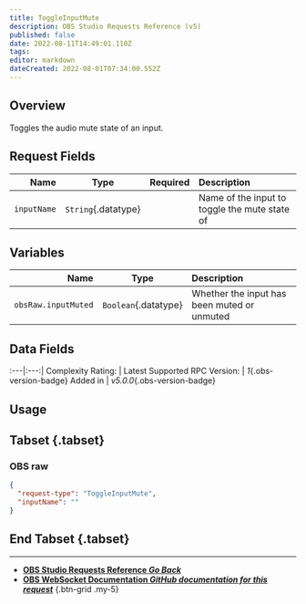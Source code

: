```yaml
---
title: ToggleInputMute
description: OBS Studio Requests Reference (v5)
published: false
date: 2022-08-11T14:49:01.110Z
tags: 
editor: markdown
dateCreated: 2022-08-01T07:34:00.552Z
---
```


## Overview
Toggles the audio mute state of an input.

## Request Fields
Name | Type | Required| Description |
----:|:----:|:-------:|:------------|
`inputName` | `String`{.datatype} | <i class="mdi mdi-check-bold"></i> | Name of the input to toggle the mute state of

## Variables
Name | Type | Description | 
----:|:---------:|:------------|
`obsRaw.inputMuted` | `Boolean`{.datatype} | Whether the input has been muted or unmuted

## Data Fields
:---|:---:|
Complexity Rating: | <span class="stars stars--2"></span>
Latest Supported RPC Version: | *1*{.obs-version-badge}
Added in | *v5.0.0*{.obs-version-badge}

## Usage
## Tabset {.tabset}
### OBS raw
```json
{
  "request-type": "ToggleInputMute",
  "inputName": ""
}
```
## End Tabset {.tabset}

---

- [<i class="mdi mdi-chevron-left"></i>**OBS Studio Requests Reference *Go Back***](/en/Broadcasters/OBS/Requests)
- [<i class="mdi mdi-github"></i> **OBS WebSocket Documentation *GitHub documentation for this request***](https://github.com/obsproject/obs-websocket/blob/master/docs/generated/protocol.md#toggleinputmute)
{.btn-grid .my-5}